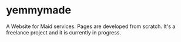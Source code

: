 # yemmymade
A Website for Maid services. Pages are developed from scratch. It's a freelance project and it is currently in progress.
